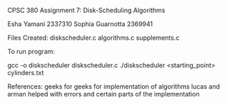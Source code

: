CPSC 380
Assignment 7: Disk-Scheduling Algorithms


Esha Yamani 2337310
Sophia Guarnotta 2369941


Files Created:
diskscheduler.c
algorithms.c
supplements.c


To run program:

gcc -o diskscheduler diskscheduler.c
./diskscheduler <starting_point> cylinders.txt


References:
geeks for geeks for implementation of  algorithms
lucas and arman helped with errors and certain parts of the implementation